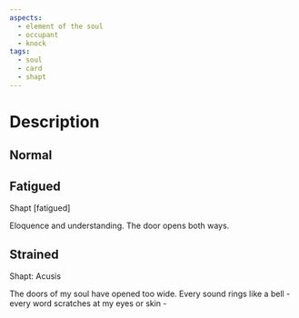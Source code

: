 ```yaml
---
aspects:
  - element of the soul
  - occupant
  - knock
tags:
  - soul
  - card
  - shapt
---
```


# Description

## Normal
## Fatigued
Shapt [fatigued]

Eloquence and understanding. The door opens both ways.
## Strained

Shapt: Acusis

The doors of my soul have opened too wide. Every sound rings like a bell - every word scratches at my eyes or skin -